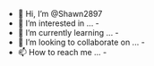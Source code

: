 - 👋 Hi, I’m @Shawn2897
- 👀 I’m interested in ... -  
- 🌱 I’m currently learning ... -
- 💞️ I’m looking to collaborate on ... -
- 📫 How to reach me ... -

<!---
Shawn2897/Shawn2897 is a ✨ special ✨ repository because its `README.md` (this file) appears on your GitHub profile.
You can click the Preview link to take a look at your changes.
--->
